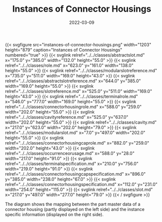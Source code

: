 ﻿---
title: Instances of Connector Housings
toc: false
type: specs
layout: diagram
date: "2022-03-09"
draft: false
specification: VEC
version: 2.0.0
documentType: "Recommendation"
elementType: Diagram
classes:
  - AbstractSlot
  - Role
  - ModularSlotReference
  - AbstractSlotReference
  - SlotReference
  - TerminalRole
  - ConnectorHousingRole
  - CavityReference
  - Cavity
  - ModularSlot
  - ConnectorHousingCapRole
  - OccurrenceOrUsage
  - TerminalSpecification
  - ConnectorHousingCapSpecification
  - ConnectorHousingSpecification
  - Slot
menu:
  VEC-2.0.0:    
    parent: instances-of-components
    identifier: instances-of-components/instances-of-connector-housings
    weight: 1007005 

# Prev/next pager order (if `docs_section_pager` enabled in `params.toml`)
weight: 1007005
---
{{< svgfigure src="instances-of-connector-housings.png" width="1203" height="879" caption="Instances of Connector Housings" numbered="true" >}}
  {{< svglink relref="../../classes/abstractslot.md" x="175.0" y="385.0" width="132.0" height="55.0" >}}
  {{< svglink relref="../../classes/role.md" x="623.0" y="161.0" width="138.0" height="55.0" >}}
  {{< svglink relref="../../classes/modularslotreference.md" x="735.0" y="511.0" width="169.0" height="43.0" >}}
  {{< svglink relref="../../classes/abstractslotreference.md" x="644.0" y="385.0" width="169.0" height="55.0" >}}
  {{< svglink relref="../../classes/slotreference.md" x="525.0" y="511.0" width="169.0" height="43.0" >}}
  {{< svglink relref="../../classes/terminalrole.md" x="546.0" y="777.0" width="169.0" height="55.0" >}}
  {{< svglink relref="../../classes/connectorhousingrole.md" x="588.0" y="259.0" width="202.0" height="55.0" >}}
  {{< svglink relref="../../classes/cavityreference.md" x="525.0" y="637.0" width="202.0" height="55.0" >}}
  {{< svglink relref="../../classes/cavity.md" x="217.0" y="623.0" width="202.0" height="79.0" >}}
  {{< svglink relref="../../classes/modularslot.md" x="7.0" y="497.0" width="202.0" height="55.0" >}}
  {{< svglink relref="../../classes/connectorhousingcaprole.md" x="882.0" y="259.0" width="202.0" height="43.0" >}}
  {{< svglink relref="../../classes/occurrenceorusage.md" x="588.0" y="28.0" width="217.0" height="91.0" >}}
  {{< svglink relref="../../classes/terminalspecification.md" x="210.0" y="756.0" width="219.0" height="91.0" >}}
  {{< svglink relref="../../classes/connectorhousingcapspecification.md" x="896.0" y="385.0" width="238.0" height="67.0" >}}
  {{< svglink relref="../../classes/connectorhousingspecification.md" x="112.0" y="231.0" width="254.0" height="115.0" >}}
  {{< svglink relref="../../classes/slot.md" x="217.0" y="497.0" width="277.0" height="79.0" >}}
{{< / svgfigure >}}
<p> The diagram shows the mapping between the part master data of a connector housing (partly displayed on the left side)&#160;and the instance specific information (displayed on the right side).      </p>